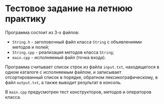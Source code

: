 # Тестовое задание на летнюю практику
Программа состоит из 3-х файлов:
* `String.h` - заголовочный файл класса `String` с объявлениями методов и полей;
* `String.cpp` - реализация методов класса `String`;
* `main.cpp` - исполняемый файл (точка входа).

Программа считывает список строк из файла `input.txt`, находящегося в одном каталоге с исполняемым файлом, и записывает отсортированный список в порядке, обратном лексикографическому, в файл `output.txt`, а также выводит результат в консоль.

В `main.cpp` предусмотрен тест конструкторов, методов и операторов класса.
